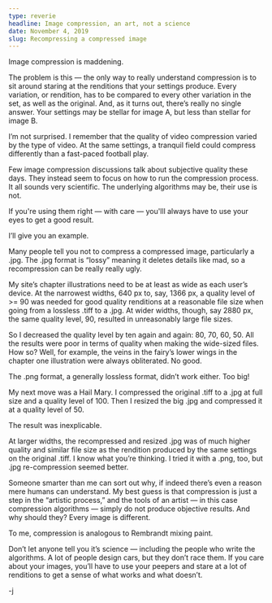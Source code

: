 ```yaml
---
type: reverie
headline: Image compression, an art, not a science
date: November 4, 2019
slug: Recompressing a compressed image
---
```


Image compression is maddening. 

The problem is this — the only way to really understand compression is to sit around staring at the renditions that your settings produce. Every variation, or rendition, has to be compared to every other variation in the set, as well as the original. And, as it turns out, there’s really no single answer. Your settings may be stellar for image A, but less than stellar for image B.

I’m not surprised. I remember that the quality of video compression varied by the type of video. At the same settings, a tranquil field could compress differently than a fast-paced football play.

Few image compression discussions talk about subjective quality these days. They instead seem to focus on how to run the compression process. It all sounds very scientific. The underlying algorithms may be, their use is not.

If you're using them right — with care — you'lll always have to use your eyes to get a good result.

I’ll give you an example. 

Many people tell you not to compress a compressed image, particularly a .jpg. The .jpg format is “lossy” meaning it deletes details like mad, so a recompression can be really really ugly.

My site’s chapter illustrations need to be at least as wide as each user’s device. At the narrowest widths, 640 px to, say, 1366 px, a quality level of >= 90 was needed for good quality renditions at a reasonable file size when going from a lossless .tiff to a .jpg. At wider widths, though, say 2880 px, the same quality level, 90, resulted in unreasonably large file sizes. 

So I decreased the quality level by ten again and again: 80, 70, 60, 50. All the results were poor in terms of quality when making the wide-sized files. How so? Well, for example, the veins in the fairy’s lower wings in the chapter one illustration were always obliterated. No good.

The .png format, a generally lossless format, didn’t work either. Too big!

My next move was a Hail Mary. I compressed the original .tiff to a .jpg at full size and a quality level of 100. Then I resized the big .jpg and compressed it at a quality level of 50. 

The result was inexplicable. 

At larger widths, the recompressed and resized .jpg was of much higher quality and similar file size as the rendition produced by the same settings on the original .tiff. I know what you’re thinking. I tried it with a .png, too, but .jpg re-compression seemed better.

Someone smarter than me can sort out why, if indeed there’s even a reason mere humans can understand. My best guess is that compression is just a step in the “artistic process,” and the tools of an artist — in this case compression algorithms — simply do not produce objective results. And why should they? Every image is different.

To me, compression is analogous to Rembrandt mixing paint. 

Don’t let anyone tell you it’s science — including the people who write the algorithms. A lot of people design cars, but they don’t race them. If you care about your images, you’ll have to use your peepers and stare at a lot of renditions to get a sense of what works and what doesn’t. 

-j